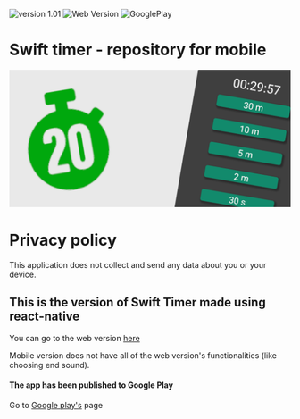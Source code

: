 ![version 1.01](https://img.shields.io/static/v1?label=version&message=1.01&color=green) ![Web Version](https://img.shields.io/badge/Web%20Version-Published-green) ![GooglePlay](https://img.shields.io/badge/Google%20Play-Published-green)

# Swift timer - repository for mobile

![Header](assets/banner.png)

# Privacy policy

This application does not collect and send any data about you or your device.

## This is the version of Swift Timer made using react-native

You can go to the web version [here](https://github.com/arkadiuszpasek/timer)

Mobile version does not have all of the web version's functionalities
(like choosing end sound).

#### The app has been published to Google Play

Go to [Google play's](https://play.google.com/store/apps/details?id=com.arkadiuszpasek.swifttimer) page
